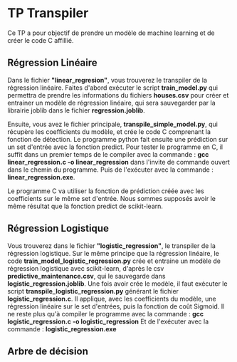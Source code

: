 # TP Transpiler

Ce TP a pour objectif de prendre un modèle de machine learning et de créer le code C affillié.

## Régression Linéaire

Dans le fichier **"linear_regresion"**, vous trouverez le transpiler de la régression linéaire.
Faites d'abord exécuter le script **train_model.py** qui permettra de prendre les informations du fichiers **houses.csv** pour créer et entrainer un modèle de régression linéaire, qui sera sauvegarder par la librairie joblib dans le fichier **regression.joblib**.

Ensuite, vous avez le fichier principale, **transpile_simple_model.py**, qui récupère les coefficients du modèle, et crée le code C comprenant la fonction de détection. Le programme python fait ensuite une prédiction sur un set d'entrée avec la fonction predict.
Pour tester le programme en C, il suffit dans un premier temps de le compiler avec la commande : **gcc linear_regression.c -o linear_regression** dans l'invite de commande ouvert dans le chemin du programme. Puis de l'exécuter avec la commande : **linear_regression.exe**.

Le programme C va utiliser la fonction de prédiction créée avec les coefficients sur le même set d'entrée. Nous sommes supposés avoir le même résultat que la fonction predict de scikit-learn.

## Régression Logistique

Vous trouverez dans le fichier **"logistic_regression"**, le transpiler de la régression logistique.
Sur le même principe que la régression linéaire, le code **train_model_logistic_regression.py** crée et entraine un modèle de régression logistique avec scikit-learn, d'après le csv **predictive_maintenance.csv**, qui le sauvegarde dans **logistic_regression.joblib**.
Une fois avoir crée le modèle, il faut exécuter le script **transpile_logistic_regression.py** générant le fichier **logistic_regression.c**. Il applique, avec les coefficients du modèle, une régression linéaire sur le set d'entrées, puis la fonction de coût Sigmoid.
Il ne reste plus qu'à compiler le programme avec la commande : **gcc logistic_regression.c -o logistic_regression**
Et de l'exécuter avec la commande : **logistic_regression.exe**

## Arbre de décision

